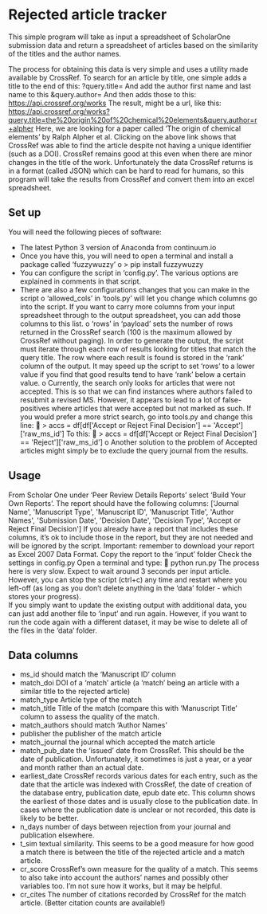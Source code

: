# Rejected article tracker

This simple program will take as input a spreadsheet of ScholarOne submission data and return a spreadsheet of articles based on the similarity of the titles and the author names.

The process for obtaining this data is very simple and uses a utility made available by CrossRef.
To search for an article by title, one simple adds a title to the end of this:
?query.title=
And add the author first name and last name to this
&query.author=
And then adds those to this:
https://api.crossref.org/works
The result, might be a url, like this:
https://api.crossref.org/works?query.title=the%20origin%20of%20chemical%20elements&query.author=r+alpher
Here, we are looking for a paper called ‘The origin of chemical elements’ by Ralph Alpher et al.
Clicking on the above link shows that CrossRef was able to find the article despite not having a unique identifier (such as a DOI).  CrossRef remains good at this even when there are minor changes in the title of the work.
Unfortunately the data CrossRef returns is in a format (called JSON) which can be hard to read for humans, so this program will take the results from CrossRef and convert them into an excel spreadsheet.

## Set up
You will need the following pieces of software:
-	The latest Python 3 version of Anaconda from continuum.io
-	Once you have this, you will need to open a terminal and install a package called ‘fuzzywuzzy’
o	> pip install fuzzywuzzy
-	You can configure the script in ‘config.py’.  The various options are explained in comments in that script.
-	There are also a few configurations changes that you can make in the script
o	‘allowed_cols’ in ‘tools.py’ will let you change which columns go into the script.  If you want to carry more columns from your input spreadsheet through to the output spreadsheet, you can add those columns to this list.
o	‘rows’ in ‘payload’ sets the number of rows returned in the CrossRef search (100 is the maximum allowed by CrossRef without paging).  In order to generate the output, the script must iterate through each row of results looking for titles that match the query title.  The row where each result is found is stored in the ‘rank’ column of the output.  It may speed up the script to set ‘rows’ to a lower value if you find that good results tend to have ‘rank’ below a certain value.
o	Currently, the search only looks for articles that were not accepted.  This is so that we can find instances where authors failed to resubmit a revised MS.  However, it appears to lead to a lot of false-positives where articles that were accepted but not marked as such.  If you would prefer a more strict search, go into tools.py and change this line:
	> accs = df[df['Accept or Reject Final Decision'] == 'Accept']['raw_ms_id']
To this:
	> accs = df[df['Accept or Reject Final Decision'] == 'Reject']['raw_ms_id']
o	Another solution to the problem of Accepted articles might simply be to exclude the query journal from the results.


## Usage

From Scholar One under  ‘Peer Review Details Reports’ select ‘Build Your Own Reports’.  The report should have the following columns:
['Journal Name', 'Manuscript Type',	'Manuscript ID',	'Manuscript Title',	'Author Names',
 'Submission Date',	'Decision Date',	'Decision Type', 'Accept or Reject Final Decision']
If you already have a report that includes these columns, it’s ok to include those in the report, but they are not needed and will be ignored by the script.
Important: remember to download your report as Excel 2007 Data Format.
Copy the report to the ‘input’ folder
Check the settings in config.py
Open a terminal and type:
	python run.py
The process here is very slow.  Expect to wait around 3 seconds per input article.  However, you can stop the script (ctrl+c) any time and restart where you left-off (as long as you don’t delete anything in the ‘data’ folder - which stores your progress).  
If you simply want to update the existing output with additional data, you can just add another file to ‘input’ and run again.  However, if you want to run the code again with a different dataset, it may be wise to delete all of the files in the ‘data’ folder.

## Data columns

-	ms_id	should match the ‘Manuscript ID’ column
-	match_doi DOI of a ‘match’ article (a ‘match’ being an article with a similar title to the rejected article)
-	match_type Article type of the match
-	match_title Title of the match (compare this with ‘Manuscript Title’ column to assess the quality of the match.
-	match_authors	should match ‘Author Names’
-	publisher the publisher of the match article
-	match_journal	the journal which accepted the match article
-	match_pub_date the ‘issued’ date from CrossRef.  This should be the date of publication.  Unfortunately, it sometimes is just a year, or a year and month rather than an actual date.
-	earliest_date CrossRef records various dates for each entry, such as the date that the article was indexed with CrossRef, the date of creation of the database entry, publication date, epub date etc.  This column shows the earliest of those dates and is usually close to the publication date.  In cases where the publication date is unclear or not recorded, this date is likely to be better.  
-	n_days number of days between rejection from your journal and publication elsewhere.
-	t_sim	textual similarity.  This seems to be a good measure for how good a match there is between the title of the rejected article and a match article.
-	cr_score CrossRef’s own measure for the quality of a match.  This seems to also take into account the authors’ names and possibly other variables too.  I’m not sure how it works, but it may be helpful.
-	cr_cites	 The number of citations recorded by CrossRef for the match article.  (Better citation counts are available!)

